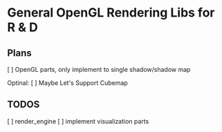 # General OpenGL Rendering Libs for R & D 
## Plans
[ ] OpenGL parts, only implement to single shadow/shadow map

Optinal:
[ ] Maybe Let's Support Cubemap 

## TODOS
[ ] render_engine
	[ ] implement visualization parts